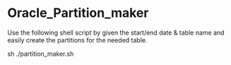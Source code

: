 # Oracle_Partition_maker
Use the following shell script by given the start/end date & table name and easily create the partitions for the needed table.

sh ./partition_maker.sh
